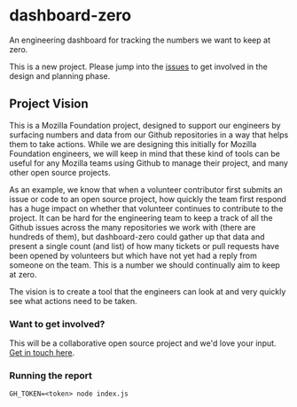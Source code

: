 # dashboard-zero
An engineering dashboard for tracking the numbers we want to keep at zero.

This is a new project. Please jump into the [issues](https://github.com/drazisil/dashboard-zero/issues) to get involved in the design and planning phase.

## Project Vision

This is a Mozilla Foundation project, designed to support our engineers by surfacing numbers and data from our Github repositories in a way that helps them to take actions. While we are designing this initially for Mozilla Foundation engineers, we will keep in mind that these kind of tools can be useful for any Mozilla teams using Github to manage their project, and many other open source projects.

As an example, we know that when a volunteer contributor first submits an issue or code to an open source project, how quickly the team first respond has a huge impact on whether that volunteer continues to contribute to the project. It can be hard for the engineering team to keep a track of all the Github issues across the many repositories we work with (there are hundreds of them), but dashboard-zero could gather up that data and present a single count (and list) of how many tickets or pull requests have been opened by volunteers but which have not yet had a reply from someone on the team. This is a number we should continually aim to keep at zero.

The vision is to create a tool that the engineers can look at and very quickly see what actions need to be taken.

### Want to get involved?

This will be a collaborative open source project and we'd love your input. [Get in touch here](https://wiki.mozilla.org/Foundation/Metrics/Contribute).

### Running the report

````
GH_TOKEN=<token> node index.js
````
